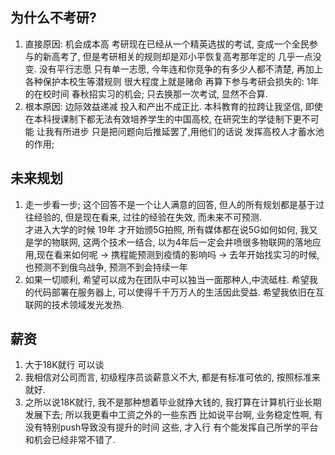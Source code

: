 ## 为什么不考研?
1. 直接原因: 机会成本高
   考研现在已经从一个精英选拔的考试, 变成一个全民参与的新高考了, 但是考研相关的规则却是邓小平恢复高考那年定的 几乎一点没变.   没有平行志愿 只有单一志愿, 今年连和你竞争的有多少人都不清楚, 再加上各种保护本校生等潜规则 很大程度上就是赌命
   再算下参与考研会损失的: 1年的在校时间 春秋招实习的机会;  只去换那一次考试, 显然不合算.
1. 根本原因: 边际效益递减
   投入和产出不成正比. 本科教育的拉跨让我坚信, 即使在本科授课制下都无法有效培养学生的中国高校, 在研究生的学徒制下更不可能 让我有所进步  只是把问题向后推延罢了,用他们的话说 发挥高校人才蓄水池的作用;


## 未来规划
1. 走一步看一步; 这个回答不是一个让人满意的回答, 但人的所有规划都是基于过往经验的, 但是现在看来, 过往的经验在失效, 而未来不可预测.     
   才进入大学的时候 19年 才开始颁5G拍照, 所有媒体都在说5G如何如何, 我又是学的物联网, 这两个技术一结合, 以为4年后一定会井喷很多物联网的落地应用,现在看来如何呢   -> 携程能预测到疫情的影响吗  -> 去年开始找实习的时候, 也预测不到俄乌战争, 预测不到会持续一年
2. 如果一切顺利, 希望可以成为在团队中可以独当一面那种人,中流砥柱.    希望我的代码部署在服务器上, 可以使得千千万万人的生活因此受益.  希望我依旧在互联网的技术领域发光发热.

## 薪资
1. 大于18K就行 可以谈
2. 我相信对公司而言, 初级程序员谈薪意义不大, 都是有标准可依的, 按照标准来就好. 
3. 之所以说18K就行, 我不是那种想着毕业就挣大钱的, 我打算在计算机行业长期发展下去; 所以我更看中工资之外的一些东西 比如说平台啊, 业务稳定性啊, 有没有特别push导致没有提升的时间 这些, 才入行 有个能发挥自己所学的平台和机会已经非常不错了.